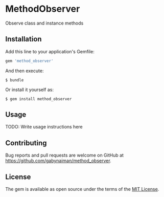 # MethodObserver

Observe class and instance methods

## Installation

Add this line to your application's Gemfile:

```ruby
gem 'method_observer'
```

And then execute:

    $ bundle

Or install it yourself as:

    $ gem install method_observer

## Usage

TODO: Write usage instructions here

## Contributing

Bug reports and pull requests are welcome on GitHub at https://github.com/gabynaiman/method_observer.

## License

The gem is available as open source under the terms of the [MIT License](http://opensource.org/licenses/MIT).

